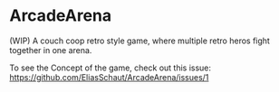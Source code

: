 # ArcadeArena
(WIP) A couch coop retro style game, where multiple retro heros fight together in one arena.

To see the Concept of the game, check out this issue: https://github.com/EliasSchaut/ArcadeArena/issues/1
